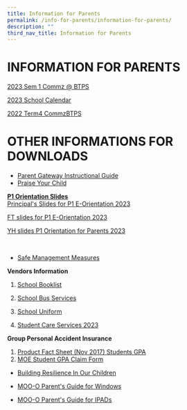 ```yaml
---
title: Information for Parents
permalink: /info-for-parents/information-for-parents/
description: ""
third_nav_title: Information for Parents
---
```

# INFORMATION FOR PARENTS

[2023 Sem 1 Commz @ BTPS](/files/2022/Commz@BTPS2023_Sem1.pdf)

[2023 School Calendar](/files/2022/School%20Calendar%202023%20(Sem%201).pdf)

[2022 Term4 CommzBTPS](/files/2022/Term%20Comms/Term%204%20Commz@BTPS%20(Updated).pdf)

# OTHER INFORMATIONS FOR DOWNLOADS


* [Parent Gateway Instructional Guide](/files/Annex%20B.pdf)
* [Praise Your Child](/files/Scan1.pdf)

**<u>P1 Orientation Slides</u>** <br>
[Principal's Slides for P1 E-Orientation 2023](/files/2022/Principal's%20Slides%20for%20P1%20E-Orientation%202023.pdf)

[FT slides for P1 E-Orientation 2023](/files/2022/FTs'%20Slides%20for%20P1%20E-Orientation_2023.pdf)

[YH slides P1 Orientation for Parents 2023](/files/2022/YH%20slides%20P1%20Orientation_Parents_2023.pdf)

<br>

* [Safe Management Measures ](/files/SMMs.pdf)


**Vendors Information**
1. [School Booklist](/files/2022/Vendors%20Information/booklist.pdf)
2. [School Bus Services](/files/2022/Vendors%20Information/Info%20Sheet%20on%20School%20Bus%20Services_updated.pdf)
2. [School Uniform](/files/2022/Vendors%20Information/schooluniforminfo.pdf)

4. [Student Care Services 2023](/files/2022/Student%20Care%20Services%202023.pdf)


**Group Personal Accident Insurance**

1. [Product Fact Sheet (Nov 2017) Students GPA](/files/2022/Vendors%20Information/Product%20Fact%20Sheet%20(Nov%202017)%20Student%20GPA.pdf)
2. [MOE Student GPA Claim Form](/files/2022/Vendors%20Information/MOE%20Student%20GPA%20claim%20form.pdf)



* [Building Resilience In Our Children](/files/2022/Informations/Building%20Resilience%20in%20Our%20Children.pdf)

* [MOO-O Parent's Guide for Windows](/files/2022/Guides/MOO-O%20Parent's%20Guide%20for%20Windows.pdf)

* [MOO-O Parent's Guide for IPADs](/files/2022/Guides/MOO-O%20Parent's%20Guide%20for%20ipad.pdf)